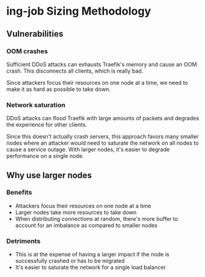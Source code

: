 # ing-job Sizing Methodology

## Vulnerabilities

### OOM crashes

Sufficient DDoS attacks can exhausts Traefik's memory and cause an OOM crash. This disconnects all clients, which is really bad.

Since attackers focus their resources on one node at a time, we need to make it as hard as possible to take down.

### Network saturation

DDoS attacks can flood Traefik with large amounts of packets and degrades the experience for other clients.

Since this doesn't actually crash servers, this approach favors many smaller nodes where an attacker would need to saturate the network on all nodes to cause a service outage. With larger nodes, it's easier to degrade performance on a single node.

## Why use larger nodes

### Benefits
- Attackers focus their resources on one node at a time
- Larger nodes take more resources to take down
- When distributing connections at random, there's more buffer to account for an imbalance as compared to smaller nodes

### Detriments

- This is at the expense of having a larger impact if the node is successfully crashed or has to be migrated
- It's easier to saturate the network for a single load balancer

